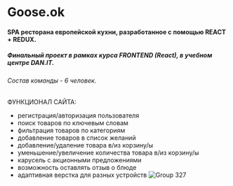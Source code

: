 
#  Goose.ok
#### SPA ресторана европейской кухни, разработанное с помощью REACT + REDUX.
##### Финальный проект в рамках курса FRONTEND (React), в учебном центре DAN.IT.
###### Состав команды - 6 человек.
ФУНКЦИОНАЛ САЙТА:
 * регистрация/авторизация пользователя
 * поиск товаров по ключевым словам
 * фильтрация товаров по категориям
 * добавление товаров в список желаний
 * добавление/удаление товара в/из корзину/ы
 * уменьшение/увеличение количества товара в/из корзину/ы
 * карусель с акционными предложениями
 * возможность оставлять отзыв о блюде
 * адаптивная верстка для разных устройств
![Group 327](https://user-images.githubusercontent.com/37982184/166146888-8f0a96cc-282b-459a-9857-c11faa4afa16.png)
